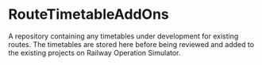 # RouteTimetableAddOns
A repository containing any timetables under development for existing routes. The timetables are stored here before being reviewed and added to the existing projects on Railway Operation Simulator.

